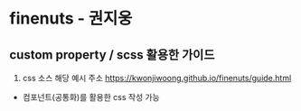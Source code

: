 # finenuts - 권지웅

## custom property / scss 활용한 가이드
1. css 소스
해당 예시 주소
<https://kwonjiwoong.github.io/finenuts/guide.html>
- 컴포넌트(공통화)를 활용한 css 작성 가능
